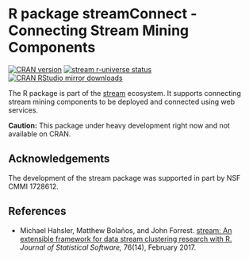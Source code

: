 
# R package streamConnect - Connecting Stream Mining Components

[![CRAN
version](http://www.r-pkg.org/badges/version/streamConnect)](https://CRAN.R-project.org/package=streamConnect)
[![stream r-universe
status](https://mhahsler.r-universe.dev/badges/streamConnect)](https://mhahsler.r-universe.dev/ui#package:streamConnect)
[![CRAN RStudio mirror
downloads](http://cranlogs.r-pkg.org/badges/streamConnect)](https://CRAN.R-project.org/package=streamConnect)

The R package is part of the
[stream](https://github.com/mhahsler/streamMOA) ecosystem. It supports
connecting stream mining components to be deployed and connected using
web services.

**Caution:** This package under heavy development right now and not
available on CRAN.

## Acknowledgements

The development of the stream package was supported in part by NSF CMMI
1728612.

## References

-   Michael Hahsler, Matthew Bolaños, and John Forrest. [stream: An
    extensible framework for data stream clustering research with
    R.](https://dx.doi.org/10.18637/jss.v076.i14) *Journal of
    Statistical Software,* 76(14), February 2017.
